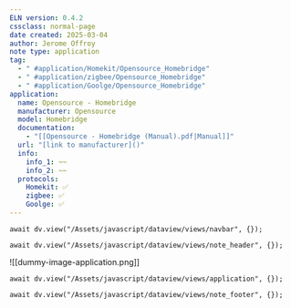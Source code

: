 ```yaml
---
ELN version: 0.4.2
cssclass: normal-page
date created: 2025-03-04
author: Jerome Offroy
note type: application
tag: 
  - " #application/Homekit/Opensource_Homebridge"
  - " #application/zigbee/Opensource_Homebridge"
  - " #application/Goolge/Opensource_Homebridge"
application:
  name: Opensource - Homebridge
  manufacturer: Opensource
  model: Homebridge
  documentation:
    - "[[Opensource - Homebridge (Manual).pdf|Manual]]"
  url: "[link to manufacturer]()"
  info:
    info_1: ~~
    info_2: ~~
  protocols: 
    Homekit: ✅
    zigbee: ✅
    Goolge: ✅
---
```


```dataviewjs
await dv.view("/Assets/javascript/dataview/views/navbar", {});
```

```dataviewjs
await dv.view("/Assets/javascript/dataview/views/note_header", {});
```

![[dummy-image-application.png]]

```dataviewjs
await dv.view("/Assets/javascript/dataview/views/application", {});
```




```dataviewjs
await dv.view("/Assets/javascript/dataview/views/note_footer", {});
```

